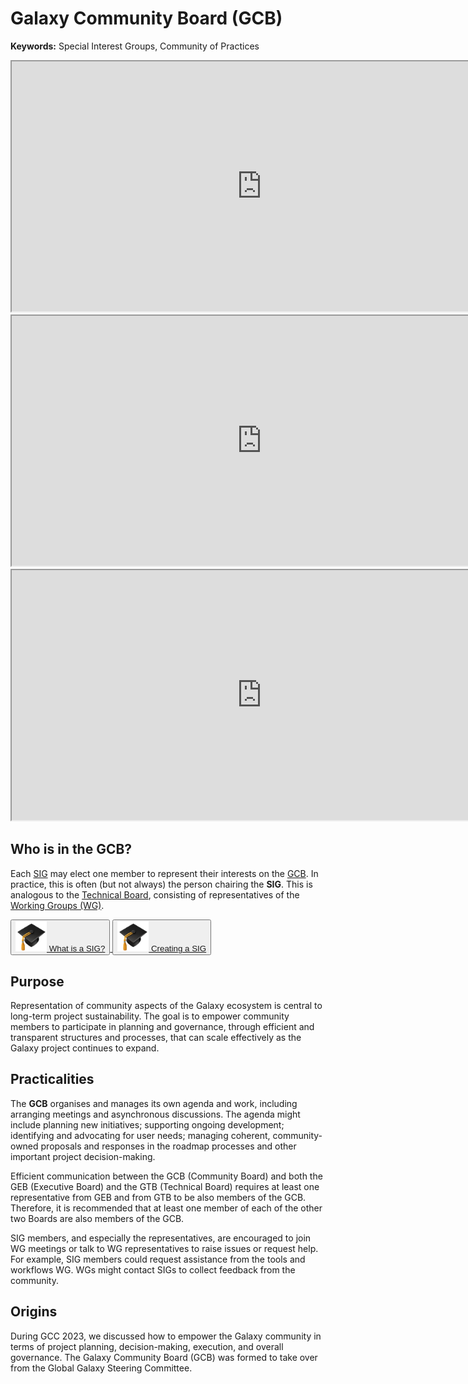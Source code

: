 # Galaxy Community Board (GCB)

<slot name="/community/governance/linkbox" />

**Keywords:** Special Interest Groups, Community of Practices

<iframe src="https://training.galaxyproject.org/training-material/topics/community/faqs/governance.md" height="400px" width="800px"></iframe>

<iframe src="https://training.galaxyproject.org/training-material/topics/community/faqs/governance.md" height="400px" width="800px" ?expand-all=true></iframe>

<iframe src="https://training.galaxyproject.org/training-material/topics/community/faqs/governance_structure.md" height="400px" width="800px"></iframe>

## Who is in the GCB?
Each [SIG](/community/sig) may elect one member to represent their interests on the [GCB](/community/governance/gcb/). In practice, this is often (but not always) the person chairing the **SIG**.
This is analogous to the [Technical Board](/community/governance/gtb/), consisting of representatives of the [Working Groups (WG)](/community/wg).

<button type="button">
     <a href ="https://training.galaxyproject.org/training-material/topics/community/tutorials/sig_define/tutorial.html">
     <img src="gtn_hat.png" alt="GTN Hat" width = "50">
     What is a SIG?
 </button>
 </a>

 <button type="button">
      <a href = "https://training.galaxyproject.org/training-material/topics/community/tutorials/sig_create/tutorial.html">
      <img src="gtn_hat.png" alt="GTN Hat" width = "50">
      Creating a SIG
  </button>
  </a>

## Purpose

Representation of community aspects of the Galaxy ecosystem is central to long-term project sustainability. The goal is to empower community members
to participate in planning and governance, through efficient and transparent structures and processes, that can scale effectively as the Galaxy project continues to expand.

## Practicalities

The **GCB** organises and manages its own agenda and work, including arranging meetings and asynchronous discussions. The agenda might include planning new initiatives; supporting ongoing development; identifying and advocating for user needs; managing coherent, community-owned proposals and responses in the roadmap
processes and other important project decision-making.

Efficient communication between the GCB (Community Board) and both the GEB (Executive Board) and the GTB (Technical Board) requires at least one representative
from GEB and from GTB to be also members of the GCB. Therefore, it is recommended that at least one member of each of the other two Boards are also members of the GCB.

SIG members, and especially the representatives, are encouraged to join WG meetings or talk to WG representatives to raise issues or request help.
For example, SIG members could request assistance from the tools and workflows WG. WGs might contact SIGs to collect feedback from the community.

## Origins

During GCC 2023, we discussed how to empower the Galaxy community in terms of project planning, decision-making, execution, and overall governance. The Galaxy Community Board (GCB) was formed to take over from the Global Galaxy Steering Committee.
